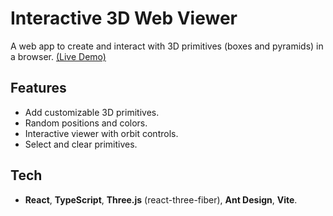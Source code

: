 # Interactive 3D Web Viewer

A web app to create and interact with 3D primitives (boxes and pyramids) in a browser.
[(Live Demo)](https://interactive-3d-web-viewer.vercel.app/)

## Features

- Add customizable 3D primitives.
- Random positions and colors.
- Interactive viewer with orbit controls.
- Select and clear primitives.

## Tech

- **React**, **TypeScript**, **Three.js** (react-three-fiber), **Ant Design**, **Vite**.
